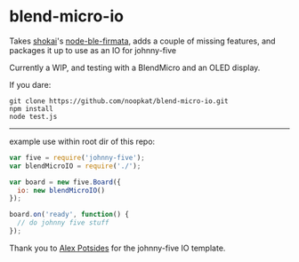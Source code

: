 # blend-micro-io

Takes [shokai](https://github.com/shokai)'s [node-ble-firmata](https://github.com/shokai/node-ble-firmata), adds a couple of missing features, and packages it up to use as an IO for johnny-five

Currently a WIP, and testing with a BlendMicro and an OLED display.

If you dare:

```
git clone https://github.com/noopkat/blend-micro-io.git
npm install
node test.js
```

---

example use within root dir of this repo:

```javascript
var five = require('johnny-five');
var blendMicroIO = require('./');

var board = new five.Board({
  io: new blendMicroIO()
});

board.on('ready', function() {
  // do johnny five stuff
});
```

Thank you to [Alex Potsides](https://github.com/achingbrain/node-ioboard) for the johnny-five IO template.